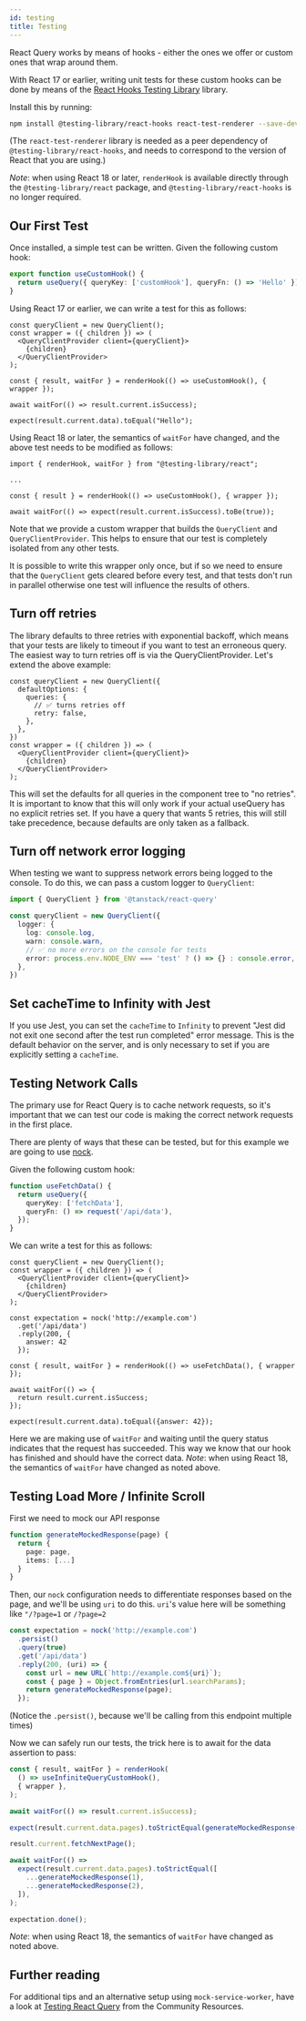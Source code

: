 ```yaml
---
id: testing
title: Testing
---
```


React Query works by means of hooks - either the ones we offer or custom ones that wrap around them.

With React 17 or earlier, writing unit tests for these custom hooks can be done by means of the [React Hooks Testing Library](https://react-hooks-testing-library.com/) library.

Install this by running:

```sh
npm install @testing-library/react-hooks react-test-renderer --save-dev
```

(The `react-test-renderer` library is needed as a peer dependency of `@testing-library/react-hooks`, and needs to correspond to the version of React that you are using.)

*Note*: when using React 18 or later, `renderHook` is available directly through the `@testing-library/react` package, and `@testing-library/react-hooks` is no longer required.

## Our First Test

Once installed, a simple test can be written. Given the following custom hook:

```ts
export function useCustomHook() {
  return useQuery({ queryKey: ['customHook'], queryFn: () => 'Hello' });
}
```

Using React 17 or earlier, we can write a test for this as follows:

```tsx
const queryClient = new QueryClient();
const wrapper = ({ children }) => (
  <QueryClientProvider client={queryClient}>
    {children}
  </QueryClientProvider>
);

const { result, waitFor } = renderHook(() => useCustomHook(), { wrapper });

await waitFor(() => result.current.isSuccess);

expect(result.current.data).toEqual("Hello");
```

Using React 18 or later, the semantics of `waitFor` have changed, and the above test needs to be modified as follows:

```tsx
import { renderHook, waitFor } from "@testing-library/react";

...

const { result } = renderHook(() => useCustomHook(), { wrapper });

await waitFor(() => expect(result.current.isSuccess).toBe(true));
```

Note that we provide a custom wrapper that builds the `QueryClient` and `QueryClientProvider`. This helps to ensure that our test is completely isolated from any other tests.

It is possible to write this wrapper only once, but if so we need to ensure that the `QueryClient` gets cleared before every test, and that tests don't run in parallel otherwise one test will influence the results of others.

## Turn off retries

The library defaults to three retries with exponential backoff, which means that your tests are likely to timeout if you want to test an erroneous query. The easiest way to turn retries off is via the QueryClientProvider. Let's extend the above example:

```tsx
const queryClient = new QueryClient({
  defaultOptions: {
    queries: {
      // ✅ turns retries off
      retry: false,
    },
  },
})
const wrapper = ({ children }) => (
  <QueryClientProvider client={queryClient}>
    {children}
  </QueryClientProvider>
);
```

This will set the defaults for all queries in the component tree to "no retries". It is important to know that this will only work if your actual useQuery has no explicit retries set. If you have a query that wants 5 retries, this will still take precedence, because defaults are only taken as a fallback.

## Turn off network error logging

When testing we want to suppress network errors being logged to the console.
To do this, we can pass a custom logger to `QueryClient`:

```ts
import { QueryClient } from '@tanstack/react-query'

const queryClient = new QueryClient({
  logger: {
    log: console.log,
    warn: console.warn,
    // ✅ no more errors on the console for tests
    error: process.env.NODE_ENV === 'test' ? () => {} : console.error,
  },
})
```

## Set cacheTime to Infinity with Jest

If you use Jest, you can set the `cacheTime` to `Infinity` to prevent "Jest did not exit one second after the test run completed" error message. This is the default behavior on the server, and is only necessary to set if you are explicitly setting a `cacheTime`.

## Testing Network Calls

The primary use for React Query is to cache network requests, so it's important that we can test our code is making the correct network requests in the first place.

There are plenty of ways that these can be tested, but for this example we are going to use [nock](https://www.npmjs.com/package/nock).

Given the following custom hook:

```ts
function useFetchData() {
  return useQuery({
    queryKey: ['fetchData'],
    queryFn: () => request('/api/data'),
  });
}
```

We can write a test for this as follows:

```tsx
const queryClient = new QueryClient();
const wrapper = ({ children }) => (
  <QueryClientProvider client={queryClient}>
    {children}
  </QueryClientProvider>
);

const expectation = nock('http://example.com')
  .get('/api/data')
  .reply(200, {
    answer: 42
  });

const { result, waitFor } = renderHook(() => useFetchData(), { wrapper });

await waitFor(() => {
  return result.current.isSuccess;
});

expect(result.current.data).toEqual({answer: 42});
```

Here we are making use of `waitFor` and waiting until the query status indicates that the request has succeeded. This way we know that our hook has finished and should have the correct data. *Note*: when using React 18, the semantics of `waitFor` have changed as noted above.

## Testing Load More / Infinite Scroll

First we need to mock our API response

```ts
function generateMockedResponse(page) {
  return {
    page: page,
    items: [...]
  }
}
```

Then, our `nock` configuration needs to differentiate responses based on the page, and we'll be using `uri` to do this.
`uri`'s value here will be something like `"/?page=1` or `/?page=2`

```ts
const expectation = nock('http://example.com')
  .persist()
  .query(true)
  .get('/api/data')
  .reply(200, (uri) => {
    const url = new URL(`http://example.com${uri}`);
    const { page } = Object.fromEntries(url.searchParams);
    return generateMockedResponse(page);
  });
```

(Notice the `.persist()`, because we'll be calling from this endpoint multiple times)

Now we can safely run our tests, the trick here is to await for the data assertion to pass:

```ts
const { result, waitFor } = renderHook(
  () => useInfiniteQueryCustomHook(),
  { wrapper },
);

await waitFor(() => result.current.isSuccess);

expect(result.current.data.pages).toStrictEqual(generateMockedResponse(1));

result.current.fetchNextPage();

await waitFor(() =>
  expect(result.current.data.pages).toStrictEqual([
    ...generateMockedResponse(1),
    ...generateMockedResponse(2),
  ]),
);

expectation.done();
```

*Note*: when using React 18, the semantics of `waitFor` have changed as noted above.

## Further reading

For additional tips and an alternative setup using `mock-service-worker`, have a look at [Testing React Query](../community/tkdodos-blog#5-testing-react-query) from
the Community Resources.

